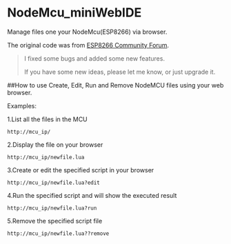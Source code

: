 # NodeMcu_miniWebIDE
Manage files one your NodeMcu(ESP8266) via browser.

The original code was from [ESP8266 Community Forum](http://www.esp8266.com/viewtopic.php?f=19&t=1549).
> I fixed some bugs and added some new features.
>
> If you have some new ideas, please let me know, or just upgrade it.

##How to use
Create, Edit, Run and Remove NodeMCU files using your web browser.

Examples:

  1.List all the files in the MCU
	
    http://mcu_ip/ 
		
  2.Display the file on your browser
	
    http://mcu_ip/newfile.lua 
		
  3.Create or edit the specified script in your browser
	
    http://mcu_ip/newfile.lua?edit
	
  4.Run the specified script and will show the executed result
	
    http://mcu_ip/newfile.lua?run
	
  5.Remove the specified script file
	
    http://mcu_ip/newfile.lua??remove
